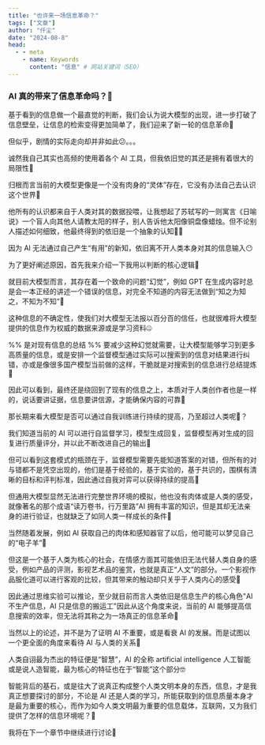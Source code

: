 ```yaml
---
title: "也许来一场信息革命？"
tags: ["文章"]
author: "仟尘"
date: "2024-08-8"
head:
  - - meta
    - name: Keywords
      content: "信息" # 网站关键词（SEO）
---
```


### AI 真的带来了信息革命吗？🤔

基于看到的信息做一个最直觉的判断，我们会认为说大模型的出现，进一步打破了信息壁垒，让信息的检索变得更加简单了，我们迎来了新一轮的信息革命🤯

但似乎，剧情的实际走向却并非如此😕。。。

诚然我自己其实也高频的使用着各个 AI 工具，但我依旧觉的其还是拥有着很大的局限性🤨

归根而言当前的大模型更像是一个没有肉身的“灵体”存在，它没有办法自己去认识这个世界🫤

他所有的认识都来自于人类对其的数据投喂，让我想起了苏轼写的一则寓言《日喻说》一个盲人向其他人请教太阳的样子，别人告诉他太阳像铜盘像蜡烛。但不论别人描述如何细致，他最终得到的依旧是一个抽象的认知😵‍💫

因为 AI 无法通过自己产生“有用”的新知，依旧离不开人类本身对其的信息输入😶

为了更好阐述原因，首先我来介绍一下我用以判断的核心逻辑🧐

就目前大模型而言，其存在着一个致命的问题“幻觉”，例如 GPT 在生成内容时总是会一本正经的讲述一个错误的信息，对完全不知道的内容无法做到“知之为知之，不知为不知”🤥

这种信息的不确定性，使我们对大模型无法报以百分百的信任，也就很难将大模型提供的信息作为权威的数据来源或是学习资料🤐

%% 是对现有信息的总结 %%
要减少这种幻觉就需要，让大模型能够学习到更多高质量的信息，或是安排一个监督模型通过实际可以搜索到的信息对结果进行纠错，亦或是像很多国产模型当前做的这样，干脆就是对搜索到的信息进行总结提炼🤯

因此可以看到，最终还是绕回到了现有的信息之上，本质对于人类创作者也是一样的，说话要讲证据，信息要讲信源，才能确保内容的可靠🧐

那长期来看大模型是否可以通过自我训练进行持续的提高，乃至超过人类呢🫤？

我们知道当前的 AI 可以进行自监督学习，模型生成回复，监督模型再对生成的回复进行质量评分，并以此不断改进自己的输出🤖

但可以看到这套模式的瓶颈在于，监督模型需要先能知道答案的对错，但所有的对与错都不是凭空出现的，他们是基于经验的，基于实验的，基于共识的，围棋有清晰的目标和评判标准，因此通过自我对弈可以获得持续的提高👾

但通用大模型显然无法进行完整世界环境的模拟，他也没有肉体或是人类的感受，就像著名的那个成语“读万卷书，行万里路”AI 拥有丰富的知识，但是其却无法亲身的进行验证，也就缺乏了如同人类一样成长的条件🫥

当然随着发展，例如 AI 获取自己的肉体和感知器官了以后，他可能可以梦见自己的“电子羊”👾

但这是一个基于人类为核心的社会，在情感方面其可能依旧无法代替人类自身的感受，例如产品的评测，影视艺术品的鉴赏，也就是真正“人文”的部分。一个影视作品服化道可以进行客观的比较，但其带来的触动却只关乎于人类内心的感受🥹

因此通过思维实验可以推论，至少就目前而言人类依旧是信息生产的核心角色"AI 不生产信息，AI 只是信息的搬运工"因此从这个角度来说，当前的 AI 能够提高信息搜索的效率，但无法将其称之为一场真正的信息革命🤨

当然以上的论述，并不是为了证明 AI 不重要，或是看衰 AI 的发展。而是试图以一个更全面的角度来看待 AI 与人类的关系🫨

人类自诩最为杰出的特征便是“智慧”，AI 的全称 artificial intelligence 人工智能或是说人造智能，最为核心的特征也在于“智能”这个部分🤓

智能背后的基石，或是往大了说真正构成整个人类文明本身的东西，信息，才是我真正想要探讨的部分，不论是 AI 还是人类的学习，所能获取到的信息质量本身才是最为重要的核心，而作为如今人类文明最为重要的信息载体，互联网，又为我们提供了怎样的信息环境呢？🤔

我将在下一个章节中继续进行讨论🤯
